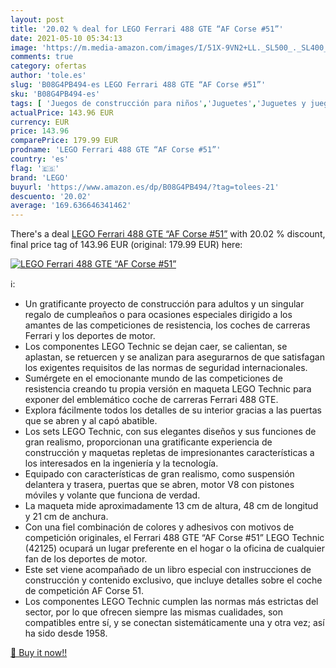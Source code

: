 ```yaml
---
layout: post
title: '20.02 % deal for LEGO Ferrari 488 GTE “AF Corse #51”'
date: 2021-05-10 05:34:13
image: 'https://m.media-amazon.com/images/I/51X-9VN2+LL._SL500_._SL400_.jpg'
comments: true
category: ofertas
author: 'tole.es'
slug: 'B08G4PB494-es LEGO Ferrari 488 GTE “AF Corse #51”'
sku: 'B08G4PB494-es'
tags: [ 'Juegos de construcción para niños','Juguetes','Juguetes y juegos','lego', ]
actualPrice: 143.96 EUR
currency: EUR
price: 143.96
comparePrice: 179.99 EUR
prodname: 'LEGO Ferrari 488 GTE “AF Corse #51”'
country: 'es'
flag: '🇪🇸'
brand: 'LEGO'
buyurl: 'https://www.amazon.es/dp/B08G4PB494/?tag=tolees-21'
descuento: '20.02'
average: '169.636646341462'
---
```


There's a deal [LEGO Ferrari 488 GTE “AF Corse #51”](https://www.amazon.es/dp/B08G4PB494/?tag=tolees-21)  with  20.02 % discount, final price tag of  143.96 EUR (original: 179.99 EUR) here:

[![LEGO Ferrari 488 GTE “AF Corse #51”](https://m.media-amazon.com/images/I/51X-9VN2+LL._SL500_._SL400_.jpg)](https://www.amazon.es/dp/B08G4PB494/?tag=tolees-21)

ℹ️:

- Un gratificante proyecto de construcción para adultos y un singular regalo de cumpleaños o para ocasiones especiales dirigido a los amantes de las competiciones de resistencia, los coches de carreras Ferrari y los deportes de motor.
- Los componentes LEGO Technic se dejan caer, se calientan, se aplastan, se retuercen y se analizan para asegurarnos de que satisfagan los exigentes requisitos de las normas de seguridad internacionales.
- Sumérgete en el emocionante mundo de las competiciones de resistencia creando tu propia versión en maqueta LEGO Technic para exponer del emblemático coche de carreras Ferrari 488 GTE.
- Explora fácilmente todos los detalles de su interior gracias a las puertas que se abren y al capó abatible.
- Los sets LEGO Technic, con sus elegantes diseños y sus funciones de gran realismo, proporcionan una gratificante experiencia de construcción y maquetas repletas de impresionantes características a los interesados en la ingeniería y la tecnología.
- Equipado con características de gran realismo, como suspensión delantera y trasera, puertas que se abren, motor V8 con pistones móviles y volante que funciona de verdad.
- La maqueta mide aproximadamente 13 cm de altura, 48 cm de longitud y 21 cm de anchura.
- Con una fiel combinación de colores y adhesivos con motivos de competición originales, el Ferrari 488 GTE “AF Corse #51” LEGO Technic (42125) ocupará un lugar preferente en el hogar o la oficina de cualquier fan de los deportes de motor.
- Este set viene acompañado de un libro especial con instrucciones de construcción y contenido exclusivo, que incluye detalles sobre el coche de competición AF Corse 51.
- Los componentes LEGO Technic cumplen las normas más estrictas del sector, por lo que ofrecen siempre las mismas cualidades, son compatibles entre sí, y se conectan sistemáticamente una y otra vez; así ha sido desde 1958.

[🛒 Buy it now!!](https://www.amazon.es/dp/B08G4PB494/?tag=tolees-21)

